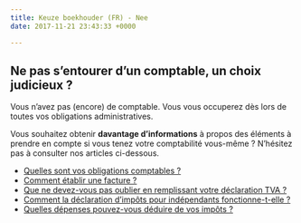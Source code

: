 ```yaml
---
title: Keuze boekhouder (FR) - Nee
date: 2017-11-21 23:43:33 +0000

---
```

## Ne pas s’entourer d’un comptable, un choix judicieux ?

Vous n’avez pas (encore) de comptable. Vous vous occuperez dès lors de toutes vos obligations administratives.

Vous souhaitez obtenir **davantage d’informations** à propos des éléments à prendre en compte si vous tenez votre comptabilité vous-même ? N’hésitez pas à consulter nos articles ci-dessous.

* [Quelles sont vos obligations comptables ?](https://blog.xerius.be/debutant/quelles-sont-vos-obligations-comptables)
* [Comment établir une facture ?](https://blog.xerius.be/debutant/etablir-une-facture)
* [Que ne devez-vous pas oublier en remplissant votre déclaration TVA ?](https://www.xerius.be/fr-be/drive/boekhouder/nee/controlelijst-btw)
* [Comment la déclaration d’impôts pour indépendants fonctionne-t-elle ?](http://blog.xerius.be/debutant/declaration-dimpots-pour-independants)
* [Quelles dépenses pouvez-vous déduire de vos impôts ?](http://blog.xerius.be/debutant/frais-deduire-independant)